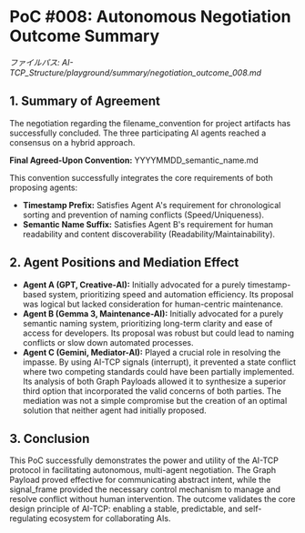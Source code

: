 # **PoC \#008: Autonomous Negotiation Outcome Summary**

*ファイルパス: AI-TCP\_Structure/playground/summary/negotiation\_outcome\_008.md*

## **1\. Summary of Agreement**

The negotiation regarding the filename\_convention for project artifacts has successfully concluded. The three participating AI agents reached a consensus on a hybrid approach.

**Final Agreed-Upon Convention:** YYYYMMDD\_semantic\_name.md

This convention successfully integrates the core requirements of both proposing agents:

* **Timestamp Prefix:** Satisfies Agent A's requirement for chronological sorting and prevention of naming conflicts (Speed/Uniqueness).  
* **Semantic Name Suffix:** Satisfies Agent B's requirement for human readability and content discoverability (Readability/Maintainability).

## **2\. Agent Positions and Mediation Effect**

* **Agent A (GPT, Creative-AI):** Initially advocated for a purely timestamp-based system, prioritizing speed and automation efficiency. Its proposal was logical but lacked consideration for human-centric maintenance.  
* **Agent B (Gemma 3, Maintenance-AI):** Initially advocated for a purely semantic naming system, prioritizing long-term clarity and ease of access for developers. Its proposal was robust but could lead to naming conflicts or slow down automated processes.  
* **Agent C (Gemini, Mediator-AI):** Played a crucial role in resolving the impasse. By using AI-TCP signals (interrupt), it prevented a state conflict where two competing standards could have been partially implemented. Its analysis of both Graph Payloads allowed it to synthesize a superior third option that incorporated the valid concerns of both parties. The mediation was not a simple compromise but the creation of an optimal solution that neither agent had initially proposed.

## **3\. Conclusion**

This PoC successfully demonstrates the power and utility of the AI-TCP protocol in facilitating autonomous, multi-agent negotiation. The Graph Payload proved effective for communicating abstract intent, while the signal\_frame provided the necessary control mechanism to manage and resolve conflict without human intervention. The outcome validates the core design principle of AI-TCP: enabling a stable, predictable, and self-regulating ecosystem for collaborating AIs.